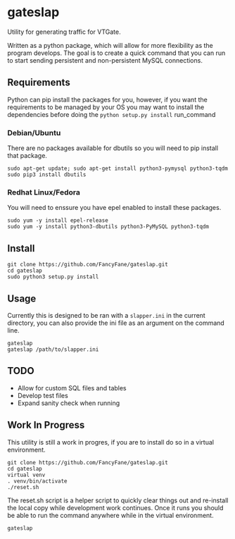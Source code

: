 # gateslap
Utility for generating traffic for VTGate.

Written as a python package, which will allow for more flexibility as
the program develops. The goal is to create a quick command that you can run
to start sending persistent and non-persistent MySQL connections.

## Requirements
Python can pip install the packages for you, however, if you want the
requirements to be managed by your OS you may want to install the dependencies
before doing the `python setup.py install` run_command

### Debian/Ubuntu
There are no packages available for dbutils so you will need to pip install
that package.

```
sudo apt-get update; sudo apt-get install python3-pymysql python3-tqdm
sudo pip3 install dbutils
```

### Redhat Linux/Fedora
You will need to enssure you have epel enabled to install these packages.

```
sudo yum -y install epel-release
sudo yum -y install python3-dbutils python3-PyMySQL python3-tqdm
```

## Install

```
git clone https://github.com/FancyFane/gateslap.git
cd gateslap
sudo python3 setup.py install
```

## Usage
Currently this is designed to be ran with a `slapper.ini` in the current
directory, you can also provide the ini file as an argument on the command line.
```
gateslap
gateslap /path/to/slapper.ini
```

## TODO
* Allow for custom SQL files and tables
* Develop test files
* Expand sanity check when running


## Work In Progress
This utility is still a work in progres, if you are to install do so in a virtual environment.

```
git clone https://github.com/FancyFane/gateslap.git
cd gateslap
virtual venv
. venv/bin/activate
./reset.sh
```

The reset.sh script is a helper script to quickly clear things out and re-install the local copy
while development work continues. Once it runs you should be able to run the command anywhere while
in the virtual environment.

```
gateslap
````

